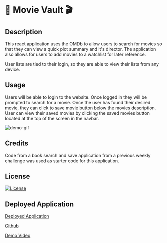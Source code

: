 # 🎥 Movie Vault 🎬

## Description
This react application uses the OMDb to allow users to search for movies so that they can view a quick plot summary and it's director. The application also allows for users to add movies to a watchlist for later reference.

User lists are tied to their login, so they are able to view their lists from any device.


## Usage
Users will be able to login to  the website. Once logged in they will be prompted to search for a movie. Once the user has found their desired movie, they can click to save movie button below the movies description. User can view their saved movies by clicking the saved movies button located at the top of the screen in the navbar.

![demo-gif](./client/src/assets/Movie%20Vault%20Demo.gif)

## Credits
Code from a book search and save application from a previous weekly challenge was used as starter code for this application.

## License
[![License](https://img.shields.io/badge/License-MIT-yellow.svg)](https://opensource.org/licenses/MIT)

## Deployed Application 
[Deployed Application](https://movie-vault-a6d86baeac1b.herokuapp.com/)

[Github](https://github.com/nolannaphys/movie-vault)

[Demo Video](https://drive.google.com/file/d/1eMs8Bx4LjeXDD3TnhqBqR4-B_8lRxpCx/view)
